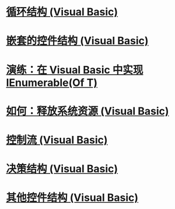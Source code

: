 # [循环结构 (Visual Basic)](loop-structures.md)
# [嵌套的控件结构 (Visual Basic)](nested-control-structures.md)
# [演练：在 Visual Basic 中实现 IEnumerable(Of T)](walkthrough-implementing-ienumerable-of-t.md)
# [如何：释放系统资源 (Visual Basic)](how-to-dispose-of-a-system-resource.md)
# [控制流 (Visual Basic)](index.md)
# [决策结构 (Visual Basic)](decision-structures.md)
# [其他控件结构 (Visual Basic)](other-control-structures.md)
